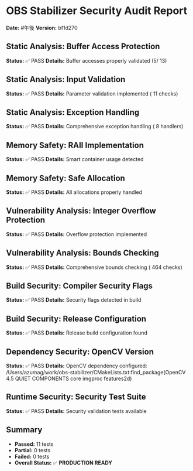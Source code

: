 # OBS Stabilizer Security Audit Report
**Date:** #午後
**Version:** bf1d270

## Static Analysis: Buffer Access Protection
**Status:** ✅ PASS
**Details:** Buffer accesses properly validated (5/      13)

## Static Analysis: Input Validation
**Status:** ✅ PASS
**Details:** Parameter validation implemented (      11 checks)

## Static Analysis: Exception Handling
**Status:** ✅ PASS
**Details:** Comprehensive exception handling (       8 handlers)

## Memory Safety: RAII Implementation
**Status:** ✅ PASS
**Details:** Smart container usage detected

## Memory Safety: Safe Allocation
**Status:** ✅ PASS
**Details:** All allocations properly handled

## Vulnerability Analysis: Integer Overflow Protection
**Status:** ✅ PASS
**Details:** Overflow protection implemented

## Vulnerability Analysis: Bounds Checking
**Status:** ✅ PASS
**Details:** Comprehensive bounds checking (     464 checks)

## Build Security: Compiler Security Flags
**Status:** ✅ PASS
**Details:** Security flags detected in build

## Build Security: Release Configuration
**Status:** ✅ PASS
**Details:** Release build configuration found

## Dependency Security: OpenCV Version
**Status:** ✅ PASS
**Details:** OpenCV dependency configured: /Users/azumag/work/obs-stabilizer/CMakeLists.txt:find_package(OpenCV 4.5 QUIET COMPONENTS core imgproc features2d)

## Runtime Security: Security Test Suite
**Status:** ✅ PASS
**Details:** Security validation tests available


## Summary
- **Passed:** 11 tests
- **Partial:** 0 tests
- **Failed:** 0 tests
- **Overall Status:** ✅ **PRODUCTION READY**
